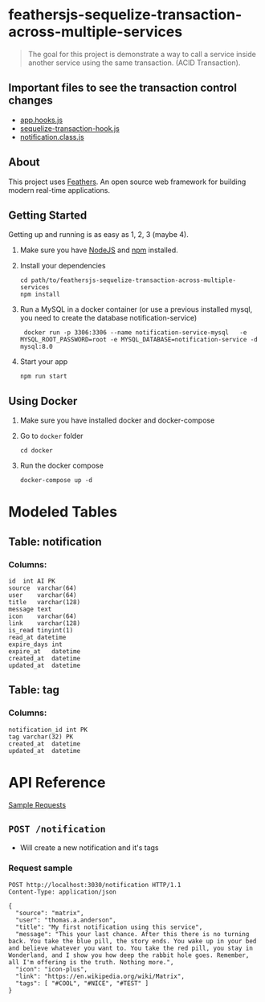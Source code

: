# feathersjs-sequelize-transaction-across-multiple-services

> The goal for this project is demonstrate a way to call a service inside another service using the same transaction. (ACID Transaction).

## Important files to see the transaction control changes

- [app.hooks.js](src/hooks/../app.hooks.js)
- [sequelize-transaction-hook.js](src/hooks/sequelize-transaction-hook.js)
- [notification.class.js](src/services/notification/notification.class.js)

## About

This project uses [Feathers](http://feathersjs.com). An open source web framework for building modern real-time applications.

## Getting Started

Getting up and running is as easy as 1, 2, 3 (maybe 4).

1. Make sure you have [NodeJS](https://nodejs.org/) and [npm](https://www.npmjs.com/) installed.
2. Install your dependencies

    ```
    cd path/to/feathersjs-sequelize-transaction-across-multiple-services
    npm install
    ```
3. Run a MySQL in a docker container (or use a previous installed mysql, you need to create the database notification-service)

   ```
	docker run -p 3306:3306 --name notification-service-mysql	-e MYSQL_ROOT_PASSWORD=root	-e MYSQL_DATABASE=notification-service -d mysql:8.0
	```
4. Start your app

    ```
    npm run start
    ```

## Using Docker

1. Make sure you have installed docker and docker-compose
2. Go to `docker` folder

    ```
    cd docker
    ```
3. Run the docker compose

    ```
    docker-compose up -d
    ```

# Modeled Tables

## Table: notification

### Columns:
	id	int AI PK
	source	varchar(64)
	user	varchar(64)
	title	varchar(128)
	message	text
	icon	varchar(64)
	link	varchar(128)
	is_read	tinyint(1)
	read_at	datetime
	expire_days	int
	expire_at	datetime
	created_at	datetime
	updated_at	datetime

## Table: tag

### Columns:
	notification_id	int PK
	tag	varchar(32) PK
	created_at	datetime
	updated_at	datetime

# API Reference

[Sample Requests](src/../test/http-requests/notification.http)


## `POST /notification`

  * Will create a new notification and it's tags

### Request sample
```
POST http://localhost:3030/notification HTTP/1.1
Content-Type: application/json

{
  "source": "matrix",
  "user": "thomas.a.anderson",
  "title": "My first notification using this service",
  "message": "This your last chance. After this there is no turning back. You take the blue pill, the story ends. You wake up in your bed and believe whatever you want to. You take the red pill, you stay in Wonderland, and I show you how deep the rabbit hole goes. Remember, all I'm offering is the truth. Nothing more.",
  "icon": "icon-plus",
  "link": "https://en.wikipedia.org/wiki/Matrix",
  "tags": [ "#COOL", "#NICE", "#TEST" ]
}
```

